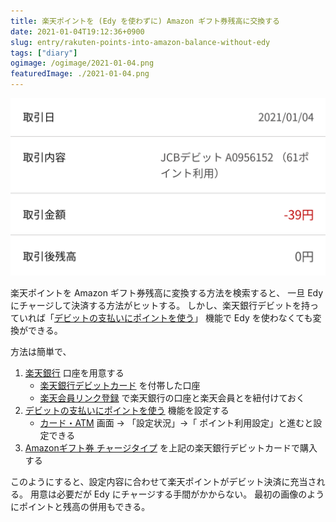 ```yaml
---
title: 楽天ポイントを (Edy を使わずに) Amazon ギフト券残高に交換する
date: 2021-01-04T19:12:36+0900
slug: entry/rakuten-points-into-amazon-balance-without-edy
tags: ["diary"]
ogimage: /ogimage/2021-01-04.png
featuredImage: ./2021-01-04.png
---
```


![](./2021-01-04.png)

楽天ポイントを Amazon ギフト券残高に変換する方法を検索すると、
一旦 Edy にチャージして決済する方法がヒットする。
しかし、楽天銀行デビットを持っていれば「[デビットの支払いにポイントを使う]」
機能で Edy を使わなくても変換ができる。

方法は簡単で、

1. [楽天銀行] 口座を用意する
    - [楽天銀行デビットカード] を付帯した口座
    - [楽天会員リンク登録] で楽天銀行の口座と楽天会員とを紐付けておく
1. [デビットの支払いにポイントを使う] 機能を設定する
    - [カード・ATM] 画面 → 「設定状況」→「 ポイント利用設定」と進むと設定できる
1. [Amazonギフト券 チャージタイプ] を上記の楽天銀行デビットカードで購入する

このようにすると、設定内容に合わせて楽天ポイントがデビット決済に充当される。
用意は必要だが Edy にチャージする手間がかからない。
最初の画像のようにポイントと残高の併用もできる。

[デビットの支払いにポイントを使う]: https://www.rakuten-bank.co.jp/debit-card/feature/point-use/
[楽天銀行]: https://www.rakuten-bank.co.jp/
[楽天銀行デビットカード]: https://www.rakuten-bank.co.jp/debit-card/
[楽天会員リンク登録]: https://www.rakuten-bank.co.jp/link/
[カード・ATM]: https://www.rakuten-bank.co.jp/d-login/?ServiceID=s011
[Amazonギフト券 チャージタイプ]: https://www.amazon.co.jp/gp/product/B08G1PWN9X/
